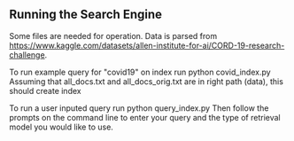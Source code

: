## Running the Search Engine

Some files are needed for operation. Data is parsed from https://www.kaggle.com/datasets/allen-institute-for-ai/CORD-19-research-challenge. 

To run example query for "covid19" on index run python covid_index.py
Assuming that all_docs.txt and all_docs_orig.txt are in right path (data), this should create index

To run a user inputed query run python query_index.py
Then follow the prompts on the command line to enter your query
and the type of retrieval model you would like to use. 

